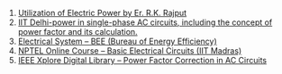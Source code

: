 1. <a href= "https://books.google.com.et/books?id=6z0wRsbPxI4C">Utilization of Electric Power by Er. R.K. Rajput</a><br>
2. <a href="https://web.iitd.ac.in/~vivekv/ELL100/L15_VV.pdf" target="_blank">IIT Delhi-power in single-phase AC circuits, including the concept of power factor and its calculation.</a> <br>
3. <a href="https://beeindia.gov.in/sites/default/files/3Ch1.pdf" target="_blank">Electrical System – BEE (Bureau of Energy Efficiency) </a><br>
4. <a href="https://nptel.ac.in/courses/108/106/108106085/" target="_blank">NPTEL Online Course – Basic Electrical Circuits (IIT Madras)</a> <br>
5. <a href="https://ieeexplore.ieee.org" target="_blank">IEEE Xplore Digital Library – Power Factor Correction in AC Circuits</a> <br>
